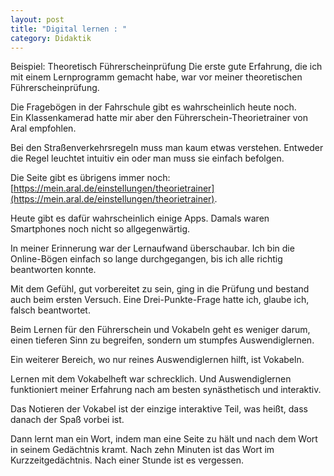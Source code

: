 ```yaml
---
layout: post
title: "Digital lernen : "
category: Didaktik
---
```


Beispiel: Theoretisch Führerscheinprüfung
Die erste gute Erfahrung, die ich mit einem Lernprogramm gemacht habe, war vor meiner theoretischen Führerscheinprüfung.

Die Fragebögen in der Fahrschule gibt es wahrscheinlich heute noch.  
Ein Klassenkamerad hatte mir aber den Führerschein-Theorietrainer von Aral empfohlen.

Bei den Straßenverkehrsregeln muss man kaum etwas verstehen. Entweder die Regel leuchtet intuitiv ein oder man muss sie einfach befolgen.

Die Seite gibt es übrigens immer noch: [https://mein.aral.de/einstellungen/theorietrainer](https://mein.aral.de/einstellungen/theorietrainer).

Heute gibt es dafür wahrscheinlich einige Apps. Damals waren Smartphones noch nicht so allgegenwärtig.

In meiner Erinnerung war der Lernaufwand überschaubar. Ich bin die Online-Bögen einfach so lange durchgegangen, bis ich alle richtig beantworten konnte.

Mit dem Gefühl, gut vorbereitet zu sein, ging in die Prüfung und bestand auch beim ersten Versuch. Eine Drei-Punkte-Frage hatte ich, glaube ich, falsch beantwortet. 

Beim Lernen für den Führerschein und Vokabeln geht es weniger darum, einen tieferen Sinn zu begreifen, sondern um stumpfes Auswendiglernen.



Ein weiterer Bereich, wo nur reines Auswendiglernen hilft, ist Vokabeln.

Lernen mit dem Vokabelheft war schrecklich. Und Auswendiglernen funktioniert meiner Erfahrung nach am besten synästhetisch und interaktiv.

Das Notieren der Vokabel ist der einzige interaktive Teil, was heißt, dass danach der Spaß vorbei ist.

Dann lernt man ein Wort, indem man eine Seite zu hält und nach dem Wort in seinem Gedächtnis kramt. Nach zehn Minuten ist das Wort im Kurzzeitgedächtnis. Nach einer Stunde ist es vergessen.


